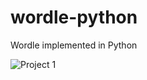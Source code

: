 # wordle-python
Wordle implemented in Python

![Project 1](https://user-images.githubusercontent.com/104911579/167369102-c2bfb015-e44c-4ade-9774-7ff0f238d007.gif)
